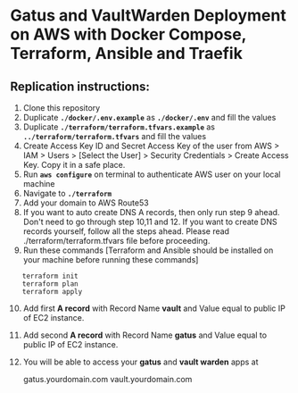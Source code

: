 # Gatus and VaultWarden Deployment on AWS with Docker Compose, Terraform, Ansible and Traefik

## Replication instructions:

1. Clone this repository
2. Duplicate **`./docker/.env.example`** as **`./docker/.env`** and fill the values
3. Duplicate **`./terraform/terraform.tfvars.example`** as **`../terraform/terraform.tfvars`** and fill the values
4. Create Access Key ID and Secret Access Key of the user from AWS > IAM > Users > [Select the User] > Security Credentials > Create Access Key. Copy it in a safe place.
5. Run **`aws configure`** on terminal to authenticate AWS user on your local machine
6. Navigate to **`./terraform`**
7. Add your domain to AWS Route53
8. If you want to auto create DNS A records, then only run step 9 ahead. Don't need to go through step 10,11 and 12. If you want to create DNS records yourself, follow all the steps ahead. Please read ./terraform/terraform.tfvars file before proceeding.
9. Run these commands [Terraform and Ansible should be installed on your machine before running these commands]
```
   terraform init
   terraform plan
   terraform apply
```
10. Add first **A record** with Record Name **vault** and Value equal to public IP of EC2 instance.
11. Add second **A record** with Record Name **gatus** and Value equal to public IP of EC2 instance.
12. You will be able to access your **gatus** and **vault warden** apps at

    gatus.yourdomain.com
    vault.yourdomain.com
